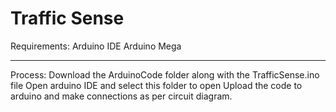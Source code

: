 # Traffic Sense

Requirements:
Arduino IDE
Arduino Mega
******************************************************************************
Process:
Download the ArduinoCode folder along with the TrafficSense.ino file
Open arduino IDE and select this folder to open
Upload the code to arduino and make connections as per circuit diagram.
